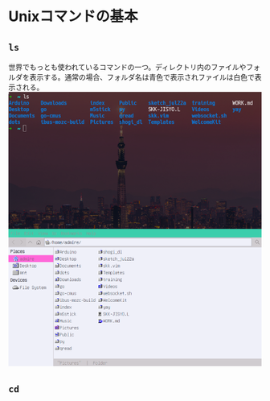 # Unixコマンドの基本

## `ls`
世界でもっとも使われているコマンドの一つ。ディレクトリ内のファイルやフォルダを表示する。通常の場合、フォルダ名は青色で表示されファイルは白色で表示される。
![](../src/ls.png)
## `cd`

##

##

##
